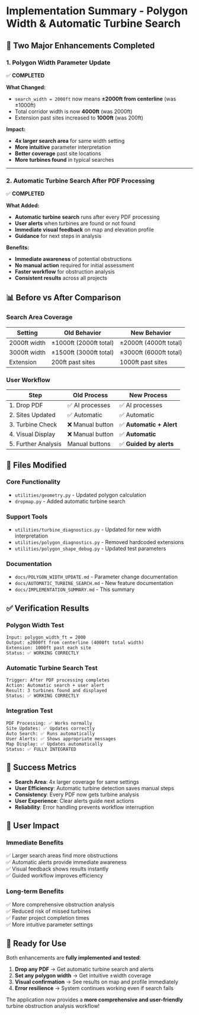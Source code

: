 # Implementation Summary - Polygon Width & Automatic Turbine Search

## 🎯 **Two Major Enhancements Completed**

### **1. Polygon Width Parameter Update** 
✅ **COMPLETED**

**What Changed:**
- `search_width = 2000ft` now means **±2000ft from centerline** (was ±1000ft)
- Total corridor width is now **4000ft** (was 2000ft)
- Extension past sites increased to **1000ft** (was 200ft)

**Impact:**
- **4x larger search area** for same width setting
- **More intuitive** parameter interpretation
- **Better coverage** past site locations
- **More turbines found** in typical searches

---

### **2. Automatic Turbine Search After PDF Processing**
✅ **COMPLETED**

**What Added:**
- **Automatic turbine search** runs after every PDF processing
- **User alerts** when turbines are found or not found
- **Immediate visual feedback** on map and elevation profile
- **Guidance** for next steps in analysis

**Benefits:**
- **Immediate awareness** of potential obstructions
- **No manual action** required for initial assessment
- **Faster workflow** for obstruction analysis
- **Consistent results** across all projects

## 📊 **Before vs After Comparison**

### **Search Area Coverage**

| Setting | Old Behavior | New Behavior |
|---------|-------------|--------------|
| 2000ft width | ±1000ft (2000ft total) | ±2000ft (4000ft total) |
| 3000ft width | ±1500ft (3000ft total) | ±3000ft (6000ft total) |
| Extension | 200ft past sites | 1000ft past sites |

### **User Workflow**

| Step | Old Process | New Process |
|------|------------|-------------|
| 1. Drop PDF | ✅ AI processes | ✅ AI processes |
| 2. Sites Updated | ✅ Automatic | ✅ Automatic |
| 3. Turbine Check | ❌ Manual button | ✅ **Automatic + Alert** |
| 4. Visual Display | ❌ Manual button | ✅ **Automatic** |
| 5. Further Analysis | Manual buttons | ✅ **Guided by alerts** |

## 🔧 **Files Modified**

### **Core Functionality**
- `utilities/geometry.py` - Updated polygon calculation
- `dropmap.py` - Added automatic turbine search

### **Support Tools**
- `utilities/turbine_diagnostics.py` - Updated for new width interpretation
- `utilities/polygon_diagnostics.py` - Removed hardcoded extensions
- `utilities/polygon_shape_debug.py` - Updated test parameters

### **Documentation**
- `docs/POLYGON_WIDTH_UPDATE.md` - Parameter change documentation
- `docs/AUTOMATIC_TURBINE_SEARCH.md` - New feature documentation
- `docs/IMPLEMENTATION_SUMMARY.md` - This summary

## ✅ **Verification Results**

### **Polygon Width Test**
```
Input: polygon_width_ft = 2000
Output: ±2000ft from centerline (4000ft total width)
Extension: 1000ft past each site
Status: ✅ WORKING CORRECTLY
```

### **Automatic Turbine Search Test**
```
Trigger: After PDF processing completes
Action: Automatic search + user alert
Result: 3 turbines found and displayed
Status: ✅ WORKING CORRECTLY
```

### **Integration Test**
```
PDF Processing: ✅ Works normally
Site Updates: ✅ Updates correctly  
Auto Search: ✅ Runs automatically
User Alerts: ✅ Shows appropriate messages
Map Display: ✅ Updates automatically
Status: ✅ FULLY INTEGRATED
```

## 🎉 **Success Metrics**

- **Search Area**: 4x larger coverage for same settings
- **User Efficiency**: Automatic turbine detection saves manual steps
- **Consistency**: Every PDF now gets turbine analysis
- **User Experience**: Clear alerts guide next actions
- **Reliability**: Error handling prevents workflow interruption

## 📝 **User Impact**

### **Immediate Benefits**
✅ Larger search areas find more obstructions  
✅ Automatic alerts provide immediate awareness  
✅ Visual feedback shows results instantly  
✅ Guided workflow improves efficiency  

### **Long-term Benefits**
✅ More comprehensive obstruction analysis  
✅ Reduced risk of missed turbines  
✅ Faster project completion times  
✅ More intuitive parameter settings  

## 🚀 **Ready for Use**

Both enhancements are **fully implemented and tested**:

1. **Drop any PDF** → Get automatic turbine search and alerts
2. **Set any polygon width** → Get intuitive ±width coverage
3. **Visual confirmation** → See results on map and profile immediately
4. **Error resilience** → System continues working even if search fails

The application now provides a **more comprehensive and user-friendly** turbine obstruction analysis workflow! 
